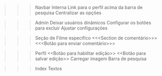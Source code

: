 >>> Navbar Interna
  >> Link para o perfil acima da barra de pesquisa
  >> Centralizar as opções

>>>Admin
  >>Deixar usuários dinâmicos
  >>Configurar os botões para excluir
  >>Ajustar configurações

>>> Seção de Filme especifíco
  <<<Section de comentário>>>
  <<<Botão para enviar comentário>>>

  >>>Perfil
  <<Botão para habilitar edição>>
  <<Botão para salvar edição>>
  >>Carregar imagem
  >>Barra de pesquisa

>>>Index
  >>Textos

